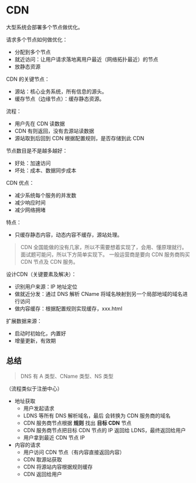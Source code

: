# CDN

大型系统会部署多个节点做优化。

请求多个节点如何做优化：
- 分配到多个节点
- 就近访问：让用户请求落地离用户最近（网络拓扑最近）的节点
- 放静态资源

CDN 的关键节点：
- 源站：核心业务系统，所有信息的源头。
- 缓存节点（边缘节点）：缓存静态资源。

流程：
- 用户先在 CDN 读数据
- CDN 有则返回，没有去源站读数据
- 源站取到后回到 CDN 根据配置规则，是否存储到此 CDN

节点数目是不是越多越好：
- 好处：加速访问
- 坏处：成本、数据同步成本

CDN 优点：
- 减少系统每个服务的并发数
- 减少响应时间
- 减少网络拥堵

特点：
- 只缓存静态内容，动态内容不缓存，源站处理。

> CDN 全国能做的没有几家，所以不需要想着实现了，会用、懂原理就行。面试题可能问，所以下方简单实现下。
> 一般运营商是要向 CDN 服务商购买 CDN 节点及 CDN 服务。

设计CDN（关键要素及解决）：

- 识别用户来源：IP 地址定位
- 做就近分发：通过 DNS 解析 CName 将域名映射到另一个局部地域的域名进行访问
- 做内容缓存：根据配置规则实现缓存，xxx.html

扩展数据来源：
- 启动时初始化，内置好
- 增量更新，有效期

## 总结

> DNS 有 A 类型、CName 类型、NS 类型

（流程类似于注册中心）

- 地址获取
    - 用户发起请求 
    - LDNS 等所有 DNS 解析域名，最后 会转换为 CDN 服务商的域名
    - CDN 服务商节点根据 **规则** 找出 **目标 CDN** 节点
    - CDN 服务商节点把目标 CDN 节点的 IP 返回给 LDNS，最终返回给用户
    - 用户拿到最近 CDN 节点 IP
- 内容的请求
    - 用户访问 CDN 节点（有内容直接返回内容）
    - CDN 取源站获取
    - CDN 将源站内容根据规则缓存
    - CDN 返回给用户
